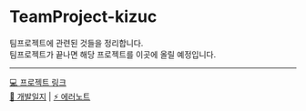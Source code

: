 # TeamProject-kizuc
팀프로젝트에 관련된 것들을 정리합니다.<br>
팀프로젝트가 끝나면 해당 프로젝트를 이곳에 올릴 예정입니다.<br><hr>
[💻 프로젝트 링크](https://github.com/TEAMPROJECT-2/Project) <br>
[📝 개발일지](https://github.com/kizuc/TeamProject-kizuc/blob/main/TID.md) | 
[⚡ 에러노트](https://github.com/kizuc/TeamProject-kizuc/blob/main/error-note.md)
